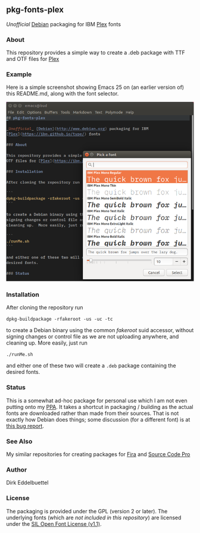 ## pkg-fonts-plex

_Unofficial_ [Debian](http://www.debian.org) packaging for IBM 
[Plex](https://ibm.github.io/type/) fonts

### About

This repository provides a simple way to create a .deb package with TTF and
OTF files for [Plex](https://ibm.github.io/type/)

### Example

Here is a simple screenshot showing Emacs 25 on (an earlier version of) this
README.md, along with the font selector.

![](screenshot/emacs-with-plex.png)


### Installation

After cloning the repository run

```
dpkg-buildpackage -rfakeroot -us -uc -tc
```

to create a Debian binary using the common _fakeroot_ suid accessor, without
signing changes or control file as we are not uploading anywhere, and
cleaning up.  More easily, just run

```
./runMe.sh
```

and either one of these two will create a `.deb` package containing the
desired fonts.

### Status

This is a somewhat ad-hoc package for personal use which I am not even
putting onto my [PPA](https://launchpad.net/~edd/+archive/ubuntu/misc).
It takes a shortcut in packaging / building as the actual fonts are
downloaded rather than made from their sources. That is not exactly how
Debian does things; some discussion (for a different font) is at
[this bug report](https://bugs.debian.org/cgi-bin/bugreport.cgi?bug=736681).

### See Also

My similar repositories for creating packages for
[Fira](https://github.com/eddelbuettel/pkg-fonts-fira) and 
[Source Code Pro](https://github.com/eddelbuettel/pkg-fonts-source-code-pro)

### Author

Dirk Eddelbuettel

### License

The packaging is provided under the GPL (version 2 or later).  The underlying
fonts (which are _not included in this repository_) are licensed under the
[SIL Open Font License (v1.1)](http://scripts.sil.org/OFL).
